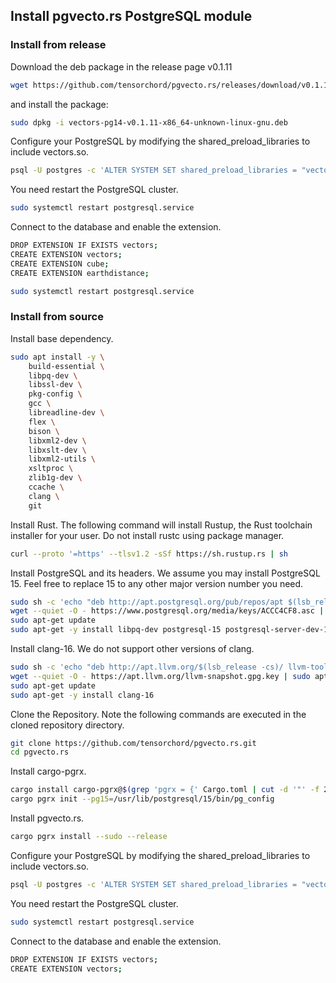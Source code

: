 ## Install pgvecto.rs PostgreSQL module

### Install from release


Download the deb package in the release page v0.1.11

~~~bash
wget https://github.com/tensorchord/pgvecto.rs/releases/download/v0.1.11/vectors-pg14-v0.1.11-x86_64-unknown-linux-gnu.deb
~~~

and install the package:

~~~bash
sudo dpkg -i vectors-pg14-v0.1.11-x86_64-unknown-linux-gnu.deb
~~~

Configure your PostgreSQL by modifying the shared_preload_libraries to include vectors.so.

~~~bash
psql -U postgres -c 'ALTER SYSTEM SET shared_preload_libraries = "vectors.so"'
~~~

You need restart the PostgreSQL cluster.

~~~bash
sudo systemctl restart postgresql.service
~~~

Connect to the database and enable the extension.

~~~bash
DROP EXTENSION IF EXISTS vectors;
CREATE EXTENSION vectors;
CREATE EXTENSION cube;
CREATE EXTENSION earthdistance;
~~~

~~~bash
sudo systemctl restart postgresql.service
~~~


### Install from source


Install base dependency.

~~~bash
sudo apt install -y \
    build-essential \
    libpq-dev \
    libssl-dev \
    pkg-config \
    gcc \
    libreadline-dev \
    flex \
    bison \
    libxml2-dev \
    libxslt-dev \
    libxml2-utils \
    xsltproc \
    zlib1g-dev \
    ccache \
    clang \
    git
~~~


Install Rust. The following command will install Rustup, the Rust toolchain installer for your user. Do not install rustc using package manager.

~~~bash
curl --proto '=https' --tlsv1.2 -sSf https://sh.rustup.rs | sh
~~~

Install PostgreSQL and its headers. We assume you may install PostgreSQL 15. Feel free to replace 15 to any other major version number you need.

~~~bash
sudo sh -c 'echo "deb http://apt.postgresql.org/pub/repos/apt $(lsb_release -cs)-pgdg main" >> /etc/apt/sources.list.d/pgdg.list'
wget --quiet -O - https://www.postgresql.org/media/keys/ACCC4CF8.asc | sudo apt-key add -
sudo apt-get update
sudo apt-get -y install libpq-dev postgresql-15 postgresql-server-dev-15
~~~


Install clang-16. We do not support other versions of clang.

~~~bash
sudo sh -c 'echo "deb http://apt.llvm.org/$(lsb_release -cs)/ llvm-toolchain-$(lsb_release -cs)-16 main" >> /etc/apt/sources.list'
wget --quiet -O - https://apt.llvm.org/llvm-snapshot.gpg.key | sudo apt-key add -
sudo apt-get update
sudo apt-get -y install clang-16
~~~

Clone the Repository. Note the following commands are executed in the cloned repository directory.

~~~bash
git clone https://github.com/tensorchord/pgvecto.rs.git
cd pgvecto.rs
~~~

Install cargo-pgrx.

~~~bash 
cargo install cargo-pgrx@$(grep 'pgrx = {' Cargo.toml | cut -d '"' -f 2)
cargo pgrx init --pg15=/usr/lib/postgresql/15/bin/pg_config
~~~

Install pgvecto.rs.

~~~bash
cargo pgrx install --sudo --release
~~~

Configure your PostgreSQL by modifying the shared_preload_libraries to include vectors.so.

~~~bash
psql -U postgres -c 'ALTER SYSTEM SET shared_preload_libraries = "vectors.so"'
~~~

You need restart the PostgreSQL cluster.

~~~bash
sudo systemctl restart postgresql.service
~~~

Connect to the database and enable the extension.

~~~bash
DROP EXTENSION IF EXISTS vectors;
CREATE EXTENSION vectors;
~~~

